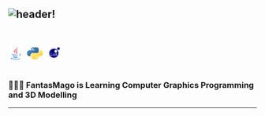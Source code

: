 ![header!](https://github.com/ghostcraftt/ghostcraftt/blob/main/3DGun-blender.gif)
----------------------------------------------------------------------------------------------------------------
<br>

<!-- Languages icons -->
<div style="display: inline_block"><br>
  <img align="center" alt="java-icon" height="30" width="30" src="java-icon.png">
  <img align="center" alt="python-icon" height="30" width="40"  
       src="https://raw.githubusercontent.com/devicons/devicon/master/icons/python/python-original.svg"> 
  <img align="center" alt="lua-icon" height="30" width="30" src="lua-logo.png">
 </div>
 <br>
  
  ### 👻🧙‍♂️ FantasMago is Learning Computer Graphics Programming and 3D Modelling
------------------------------------------------------------------------------------------------------------------
  <!---
- 👋 Hi, I’m @pauloferrdraw
- 👀 I’m interested in ...
- 🌱 I’m currently learning ...
- 💞️ I’m looking to collaborate on ...
- 📫 How to reach me ...


pauloferrdraw/pauloferrdraw is a ✨ special ✨ repository because its `README.md` (this file) appears on your GitHub profile.
You can click the Preview link to take a look at your changes.
--->

